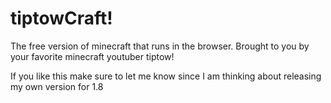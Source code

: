 # tiptowCraft!
The free version of minecraft that runs in the browser. Brought to you by your favorite minecraft youtuber tiptow!

If you like this make sure to let me know since I am thinking about releasing my own version for 1.8
